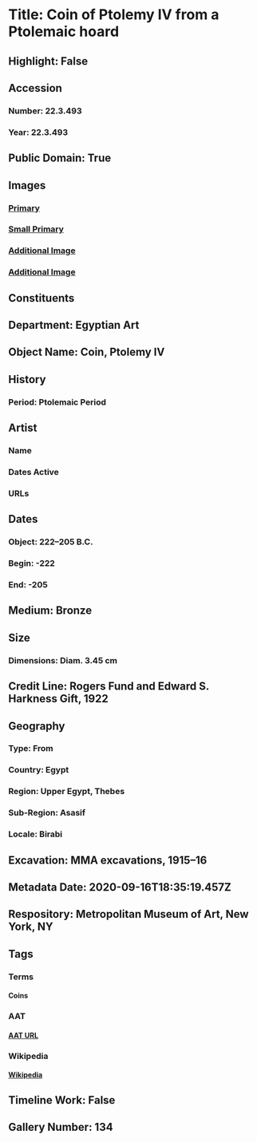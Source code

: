 # Title: Coin of Ptolemy IV from a Ptolemaic hoard
## Highlight: False
## Accession
### Number: 22.3.493
### Year: 22.3.493
## Public Domain: True
## Images
### [Primary](https://images.metmuseum.org/CRDImages/eg/original/DP245494.jpg)
### [Small Primary](https://images.metmuseum.org/CRDImages/eg/web-large/DP245494.jpg)
### [Additional Image](https://images.metmuseum.org/CRDImages/eg/original/DP246893.jpg)
### [Additional Image](https://images.metmuseum.org/CRDImages/eg/original/LC-LC-22_3_349_512_EGDP024094.jpg)
## Constituents
## Department: Egyptian Art
## Object Name: Coin, Ptolemy IV
## History
### Period: Ptolemaic Period
## Artist
### Name
### Dates Active
### URLs
## Dates
### Object: 222–205 B.C.
### Begin: -222
### End: -205
## Medium: Bronze
## Size
### Dimensions: Diam. 3.45 cm
## Credit Line: Rogers Fund and Edward S. Harkness Gift, 1922
## Geography
### Type: From
### Country: Egypt
### Region: Upper Egypt, Thebes
### Sub-Region: Asasif
### Locale: Birabi
## Excavation: MMA excavations, 1915–16
## Metadata Date: 2020-09-16T18:35:19.457Z
## Respository: Metropolitan Museum of Art, New York, NY
## Tags
### Terms
#### Coins
### AAT
#### [AAT URL](http://vocab.getty.edu/page/aat/300037222)
### Wikipedia
#### [Wikipedia]()
## Timeline Work: False
## Gallery Number: 134